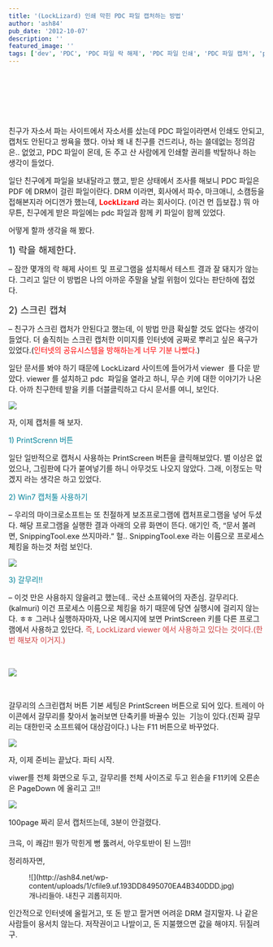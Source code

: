 ```yaml
---
title: '(LockLizard) 인쇄 막힌 PDC 파일 캡처하는 방법'
author: 'ash84'
pub_date: '2012-10-07'
description: ''
featured_image: ''
tags: ['dev', 'PDC', 'PDC 파일 락 해제', 'PDC 파일 인쇄', 'PDC 파일 캡처', 'pdf', '스크린샷']
---
```


<script async src="//pagead2.googlesyndication.com/pagead/js/adsbygoogle.js"></script>
<!-- 페이지내_긴_배너 -->
<ins class="adsbygoogle"
     style="display:inline-block;width:728px;height:90px"
     data-ad-client="ca-pub-8699046198561974"
     data-ad-slot="5480877276"></ins>
<script>
(adsbygoogle = window.adsbygoogle || []).push({});
</script>

<span style="font-size: 11pt; ">친구가 자소서 파는 사이트에서 자소서를 샀는데 PDC 파일이라면서 인쇄도 안되고, 캡처도</span><span style="font-size: 11pt; "> 안된다고 쌍욕을 했다. 아놔 왜 내 친구를 건드리나, 하는 쓸데없는 정의감은.. 없었고, PDC 파일이 몬데, 돈 주고 산 사람에게 인쇄할 권리를 박탈하나 하는 생각이 들었다. </span>

<span style="font-size: 11pt; ">일단 친구에게 파일을 보내달라고 했고, 받은 상태에서 조사를 해보니 PDC 파일은 PDF 에 DRM이 걸린 파일이란다. DRM 이라면, 회사에서 파수, 마크애니, 소캠등을 접해본지라 어디껀가 했는데, **<span style="color: rgb(255, 0, 0); ">LockLizard</span>** 라는 회사이다. (이건 먼 듭보잡.) 뭐 아무튼, 친구에게 받은 파일에는 pdc 파일과 함께 키 파일이 함께 있었다. </span>

<span style="font-size: 11pt; ">어떻게 할까 생각을 해 봤다. </span>

<span style="font-size: 14pt; ">1) 락을 해제한다. </span>

<span style="font-size: 11pt; ">– 잠깐 몇개의 락 해제 사이트 및 프로그램을 설치해서 테스트 결과 잘 돼지가 않는다. 그리고 일단 이 방법은 나의 아까운 주말을 날릴 위험이 있다는 판단하에 접었다. </span><span style="font-size: 11pt; "> </span>

<span style="font-size: 14pt; ">2) 스크린 캡쳐</span>

<span style="font-size: 11pt; ">– 친구가 스크린 캡처가 안된다고 했는데, 이 방법 만큼 확실할 것도 없다는 생각이 들었다. 더 솔직히는 스크린 캡처한 이미지를 인터넷에 공짜로 뿌리고 싶은 욕구가 있었다.(<span style="color: rgb(255, 0, 0); ">인터넷의 공유시스템을 방해하는게 너무 기분 나빴다.</span>)</span>

<span style="font-size: 11pt; ">일단 문서를 봐야 하기 때문에 LockLizard 사이트에 들어가서 viewer  를 다운 받았다. viewer 를 설치하고 pdc  파일을 열라고 하니, 무슨 키에 대한 이야기가 나온다. 아까 친구한테 받을 키를 더블클릭하고 다시 문서를 여니, 보인다. </span>

<span style="font-size: 11pt; ">  
</span>

![](http://ash84.net/wp-content/uploads/1/cfile9.uf.142F234A5070EAF43987D4.jpg)

<span style="font-size: 11pt; ">  
</span>

<span style="font-size: 11pt; ">자, 이제 캡처를 해 보자. </span>

<span style="font-size: 11pt; color: rgb(0, 130, 153); ">1) PrintScrenn 버튼 </span>

<span style="font-size: 11pt; ">일단 일반적으로 캡처시 사용하는 PrintScreen 버튼을 클릭해보았다. 별 이상은 없었으나, 그림판에 다가 붙여넣기를 하니 아무것도 나오지 않았다. 그래, 이정도는 막겠지 라는 생각은 하고 있었다. </span>

<span style="font-size: 11pt; color: rgb(0, 130, 153); ">2) Win7 캡처툴 사용하기 </span>

<span style="font-size: 11pt; ">– 우리의 마이크로소프트는 또 친절하게 보조프로그램에 캡처프로그램을 넣어 두셨다. 해당 프로그램을 실행한 결과 아래의 오류 화면이 뜬다. 애기인 즉, “문서 볼려면, SnippingTool.exe 쓰지마라.” 헐.. SnippingTool.exe 라는 이름으로 프로세스 체킹을 하는것 처럼 보인다. </span>

<span style="font-size: 11pt; ">  
</span>

![](http://ash84.net/wp-content/uploads/1/cfile27.uf.1371844A5070EB160584DB.jpg)

<span style="font-size: 11pt; ">  
</span>

<span style="font-size: 11pt; color: rgb(0, 130, 153); ">3) 갈무리!!</span>

<span style="font-size: 11pt; ">– 이것 만은 사용하지 않을려고 했는데.. 국산 소프웨어의 자존심. 갈무리다.(kalmuri) 이건 프로세스 이름으로 체킹을 하기 때문에 당연 실행시에 걸리지 않는다. ㅎㅎ 그러나 실행하자마자, 나온 메시지에 보면 PrintScreen 키를 다른 프로그램에서 사용하고 있단다. <span style="color: rgb(204, 61, 61); ">즉, LockLizard viewer 에서 사용하고 있다는 것이다.(한번 해보자 이거지.)</span></span>

<span style="font-size: 11pt; "><span style="color: rgb(204, 61, 61); ">  
</span></span>

<span style="font-size: 11pt; ">  
</span>

![](http://ash84.net/wp-content/uploads/1/cfile24.uf.011CB7365070EB2B186D26.jpg)

<span style="font-size: 11pt; "><span style="color: rgb(204, 61, 61); ">  
</span></span>

<span style="font-size: 11pt; ">갈무리의 스크린캡처 버튼 기본 세팅은 PrintScreen 버튼으로 되어 있다. 트레이 아이콘에서 갈무리를 찾아서 눌러보면 단축키를 바꿀수 있는  기능이 있다.(진짜 갈무리는 대한민국 소프트웨어 대상감이다.) 나는 F11 버튼으로 바꾸었다. </span>

<span style="font-size: 11pt; ">  
</span>

![](http://ash84.net/wp-content/uploads/1/cfile25.uf.0117CC385070EB39210AAF.jpg)

<span style="font-size: 11pt; ">  
</span>

<span style="font-size: 11pt; ">자, 이제 준비는 끝났다. 파티 시작. </span>

<span style="font-size: 11pt; ">viwer를 전체 화면으로 두고, 갈무리를 전체 사이즈로 두고 왼손을 F11키에 오른손은 PageDown 에 올리고 고!!</span>

<span style="font-size: 11pt; ">  
</span>

![](http://ash84.net/wp-content/uploads/1/cfile1.uf.121362385070EB4626F7BE.jpg)

<span style="font-size: 11pt; ">  
</span>

<span style="font-size: 11pt; line-height: 2; ">100page 짜리 문서 캡처뜨는데, 3분이 안걸렸다. </span>

<span style="font-size: 11pt; ">크윽, 이 쾌감!! 뭔가 막힌게 뻥 뚫려서, 아우토반이 된 느낌!!</span>

<span style="font-size: 11pt; ">정리하자면, </span>

<figure class="wp-caption aligncenter" style="width: 500px">![](http://ash84.net/wp-content/uploads/1/cfile9.uf.193DD8495070EA4B340DDD.jpg)<figcaption class="wp-caption-text">개나리들아. 내친구 괴롭히지마. </figcaption></figure>

<span style="font-size: 11pt; ">  
</span>

<span style="font-size: 11pt; ">인간적으로 인터넷에 올릴거고, 또 돈 받고 팔거면 어려운 DRM 걸지말자. 나 같은 사람들이 용서치 않는다. 저작권이고 나발이고, 돈 지불했으면 값을 해야지. 뒤질려구. </span>



